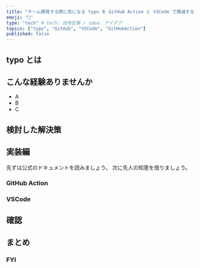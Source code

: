 ```yaml
---
title: "チーム開発する際に気になる typo を GitHub Action と VSCode で撲滅する"
emoji: "🎃"
type: "tech" # tech: 技術記事 / idea: アイデア
topics: ["typo", "GitHub", "VSCode", "GitHubAction"]
published: false
---
```


## typo とは

## こんな経験ありませんか

- A
- B
- C

## 検討した解決策

## 実装編

先ずは公式のドキュメントを読みましょう。
次に先人の知恵を借りましょう。

### GitHub Action

### VSCode

## 確認

## まとめ

### FYI
